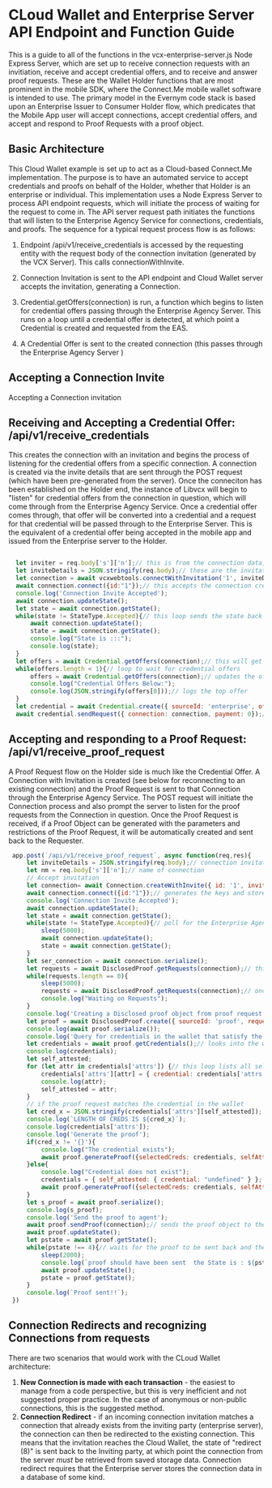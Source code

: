 # CLoud Wallet and Enterprise Server API Endpoint and Function Guide

This is a guide to all of the functions in the vcx-enterprise-server.js Node Express Server, which are set up to receive connection requests with an invitiation, receive and accept credential offers, and to receive and answer proof requests. These are the Wallet Holder functions that are most prominent in the mobile SDK, where the Connect.Me mobile wallet software is intended to use. The primary model in the Evernym code stack is based upon an Enterprise Issuer to Consumer Holder flow, which predicates that the Mobile App user will accept connections, accept credential offers, and accept and respond to Proof Requests with a proof object. 


## Basic Architecture

This Cloud Wallet example is set up to act as a Cloud-based Connect.Me implementation. The purpose is to have an automated service to accept credentials and proofs on behalf of the Holder, whether that Holder is an enterprise or individual. This implementation uses a Node Express Server to process API endpoint requests, which will initiate the process of waiting for the request to come in. The API server request path initiates the functions that will listen to the Enterprise Agency Service for connections, credentials, and proofs. The sequence for a typical request process flow is as follows:

1. Endpoint /api/v1/receive_credentials is accessed by the requesting entity with the request body of the connection invitation (generated by the VCX Server). This calls connectionWithInvite.
2. Connection Invitation is sent to the API endpoint and Cloud Wallet server accepts the invitation, generating a Connection.
3. Credential.getOffers(connection) is run, a function which begins to listen for credential offers passing through the Enterprise Agency Server. This runs on a loop until a credential offer is detected, at which point a Credential is created and requested from the EAS.


4. A Credential Offer is sent to the created connection (this passes through the Enterprise Agency Server )

## Accepting a Connection Invite

Accepting a Connection invitation


## Receiving and Accepting a Credential Offer: /api/v1/receive_credentials 

This creates the connection with an invitation and begins the process of listening for the credential offers from a specific connection. A connection is created via the invite details that are sent through the POST request (which have been pre-generated from the server). Once the conneciton has been established on the Holder end, the instance of Libvcx will begin to "listen" for credential offers from the connection in question, which will come through from the Enterprise Agency Service. Once a credential offer comes through, that offer will be converted into a credential and a request for that credential will be passed through to the Enterprise Server. This is the equivalent of a credential offer being accepted in the mobile app and issued from the Enterprise server to the Holder.

```javascript

  let inviter = req.body['s']['n'];// this is from the connection data, containing the source_id of the connection 
  let inviteDetails = JSON.stringify(req.body);// these are the invitation details, sent with the API POST request
  let connection = await vcxwebtools.connectWithInvitation('1', inviteDetails);// this creates a connection from the invite details
  await connection.connect({id:"1"});// this accepts the connection created with the following line
  console.log('Connection Invite Accepted');
  await connection.updateState();
  let state = await connection.getState();
  while(state != StateType.Accepted){// this loop sends the state back to the Enterprise Agency Service as an accepted Connection
      await connection.updateState();
      state = await connection.getState();
      console.log("State is :::");
      console.log(state);
  }
  let offers = await Credential.getOffers(connection);// this will get all offers from a specific connection
  while(offers.length < 1){// loop to wait for credential offers
      offers = await Credential.getOffers(connection);// updates the offer list from the Enterprise Agency Server
      console.log("Credential Offers Below:");
      console.log(JSON.stringify(offers[0]));// logs the top offer
  }
  let credential = await Credential.create({ sourceId: 'enterprise', offer: JSON.stringify(offers[0]), connection: connection});// Creates a credential from the credential offer
  await credential.sendRequest({ connection: connection, payment: 0});// sends the request to the Enterprise Agency Server for the offered credential. This is the same as credential offer request accepted state on the server-side.
```


## Accepting and responding to a Proof Request: /api/v1/receive_proof_request

 A Proof Request flow on the Holder side is much like the Credential Offer. A Connection with Invitation is created (see below for reconnecting to an existing connection) and the Proof Request is sent to that Connection through the Enterprise Agency Service. The POST request will initiate the Connection process and also prompt the server to listen for the proof requests from the Connection in question. Once the Proof Request is received, if a Proof Object can be generated with the parameters and restrictions of the Proof Request, it will be automatically created and sent back to the Requester.

 ```javascript
  app.post(`/api/v1/receive_proof_request`, async function(req,res){
      let inviteDetails = JSON.stringify(req.body);// connection invitations
      let nm = req.body['s']['n'];// name of connection
      // Accept invitation
      let connection= await Connection.createWithInvite({ id: '1', invite: inviteDetails });// accepts the connection from the invitation
      await connection.connect({id:"1"});// generates the keys and stores the connection into the wallet
      console.log('Connection Invite Accepted');
      await connection.updateState();
      let state = await connection.getState();
      while(state != StateType.Accepted){// poll for the Enterprise Agency Server to report back an Accepted State
          sleep(5000);
          await connection.updateState();
          state = await connection.getState();
      }
      let ser_connection = await connection.serialize();
      let requests = await DisclosedProof.getRequests(connection);// this will get all Proof Requests from the Enterprise Agency Server for this particular connection
      while(requests.length == 0){
          sleep(5000);
          requests = await DisclosedProof.getRequests(connection);// once the proof request is found, it will populate the requests var
          console.log("Waiting on Requests");
      }
      console.log('Creating a Disclosed proof object from proof request');
      let proof = await DisclosedProof.create({ sourceId: 'proof', request: JSON.stringify(requests[0])});// create a Proof Request from the request
      console.log(await proof.serialize());
      console.log('Query for credentials in the wallet that satisfy the proof request');
      let credentials = await proof.getCredentials();// looks into the wallet for credentials that match restrictions in the Proof Request
      console.log(credentials);
      let self_attested;
      for (let attr in credentials['attrs']) {// this loop lists all self_attested credentials in the proof object credentials as returned by proof.getCredentials()
          credentials['attrs'][attr] = { credential: credentials['attrs'][attr][0] };
          console.log(attr);
          self_attested = attr;
      }
      // if the proof request matches the credential in the wallet
      let cred_x = JSON.stringify(credentials['attrs'][self_attested]);
      console.log(`LENGTH OF CREDS IS ${cred_x}`);
      console.log(credentials['attrs']);
      console.log('Generate the proof');
      if(cred_x != '{}'){
          console.log("The credential exists");
          await proof.generateProof({selectedCreds: credentials, selfAttestedAttrs: {}});
      }else{
          console.log("Credential does not exist");
          credentials = { self_attested: { credential: "undefined" } };
          await proof.generateProof({selectedCreds: credentials, selfAttestedAttrs: {}});
      }
      let s_proof = await proof.serialize();
      console.log(s_proof);
      console.log('Send the proof to agent');
      await proof.sendProof(connection);// sends the proof object to the Proof Requester
      await proof.updateState();
      let pstate = await proof.getState();
      while(pstate !== 4){// waits for the proof to be sent back and the State=4
          sleep(2000);
          console.log(`proof should have been sent  the State is : ${pstate}`);
          await proof.updateState();
          pstate = proof.getState();
      }
      console.log(`Proof sent!!`);
  })
 ```

## Connection Redirects and recognizing Connections from requests

There are two scenarios that would work with the CLoud Wallet architecture:

1. **New Connection is made with each transaction** - the easiest to manage from a code perspective, but this is very inefficient and not suggested proper practice. In the case of anonymous or non-public connections, this is the suggested method.
2. **Connection Redirect** - if an incoming connection invitation matches a connection that already exists from the inviting party (enterprise server), the connection can then be redirected to the existing connection. This means that the invitation reaches the Cloud Wallet, the state of "redirect (8)" is sent back to the Inviting party, at which point the connection from the server *must* be retrieved from saved storage data. Connection redirect requires that the Enterprise server stores the connection data in a database of some kind.